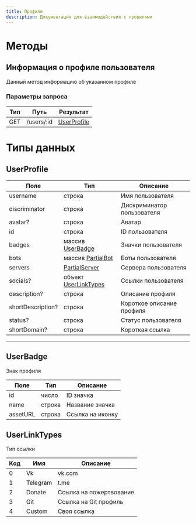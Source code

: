 ```yaml
---
title: Профили
description: Документация для взаимодействия с профилями
---
```


# Методы

## Информация о профиле пользователя

Данный метод информацию об указанном профиле

### Параметры запроса

| Тип | Путь       | Результат                   |
| --- | ---------- | --------------------------- |
| GET | /users/:id | [UserProfiIe](#userprofile) |

# Типы данных

## UserProfile

| Поле              | Тип                                           | Описание                   |
| ----------------- | --------------------------------------------- | -------------------------- |
| username          | строка                                        | Имя пользователя           |
| discriminator     | строка                                        | Дискриминатор пользователя |
| avatar?           | строка                                        | Аватар                     |
| id                | строка                                        | ID пользователя            |
| badges            | массив [UserBadge](#userbadge)                | Значки пользователя        |
| bots              | массив [PartialBot](/api/bots#ResourceBot)    | Боты пользователя          |
| servers           | [PartialServer](/api/servers/#ResourceServer) | Сервера пользователя       |
| socials?          | объект [UserLinkTypes](#UserLinkTypes)        | Ссылки пользователя        |
| description?      | строка                                        | Описание профиля           |
| shortDescription? | строка                                        | Короткое описание профиля  |
| status?           | строка                                        | Статус пользователя        |
| shortDomain?      | строка                                        | Короткая ссылка            |


---

## UserBadge

Знак профиля

| Поле     | Тип    | Описание         |
| -------- | ------ | ---------------- |
| id       | число  | ID значка        |
| name     | строка | Название значка  |
| assetURL | строка | Ссылка на иконку |

## UserLinkTypes

Тип ссылки

| Код | Имя      | Описание                |
| --- | -------- | ----------------------- |
| 0   | Vk       | vk.com                  |
| 1   | Telegram | t.me                    |
| 2   | Donate   | Ссылка на пожертвование |
| 3   | Git      | Ссылка на Git профиль   |
| 4   | Custom   | Своя ссылка             |

